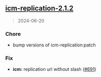 
<a name="icm-replication-2.1.2"></a>
## [icm-replication-2.1.2](https://github.com/intershop/helm-charts/compare/icm-replication-2.1.1...icm-replication-2.1.2)

> 2024-06-20

### Chore

* bump versions of icm-replication:patch

### Fix

* **icm:** replication url without slash ([#691](https://github.com/intershop/helm-charts/issues/691))

